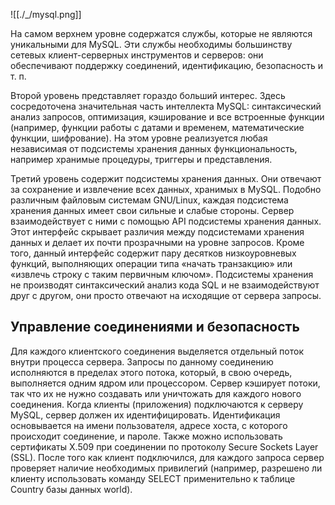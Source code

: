 ![[./_/mysql.png]]

На самом верхнем уровне содержатся службы, которые не являются уникальными для MySQL. Эти службы необходимы большинству сетевых клиент-серверных инструментов и серверов: они обеспечивают поддержку соединений, идентификацию, безопасность и т. п.

Второй уровень представляет гораздо больший интерес. Здесь сосредоточена значительная часть интеллекта MySQL: синтаксический анализ запросов, оптимизация, кэширование и все встроенные функции (например, функции работы с датами и временем, математические функции, шифрование). На этом уровне реализуется любая независимая от подсистемы хранения данных функциональность, например хранимые процедуры, триггеры и представления.

Третий уровень содержит подсистемы хранения данных. Они отвечают за сохранение и извлечение всех данных, хранимых в MySQL. Подобно различным файловым системам GNU/Linux, каждая подсистема хранения данных имеет свои сильные и слабые стороны. Сервер взаимодействует с ними с помощью API подсистемы хранения данных. Этот интерфейс скрывает различия между подсистемами хранения данных и делает их почти прозрачными на уровне запросов. Кроме того, данный интерфейс содержит пару десятков низкоуровневых функций, выполняющих операции типа «начать транзакцию» или «извлечь строку с таким первичным ключом». Подсистемы хранения не производят синтаксический анализ кода SQL и не взаимодействуют друг с другом, они просто отвечают на исходящие от сервера запросы.

## Управление соединениями и безопасность

Для каждого клиентского соединения выделяется отдельный поток внутри процесса сервера. Запросы по данному соединению исполняются в пределах этого потока, который, в свою очередь, выполняется одним ядром или процессором. Сервер кэширует потоки, так что их не нужно создавать или уничтожать для каждого нового соединения. Когда клиенты (приложения) подключаются к серверу MySQL, сервер должен их идентифицировать. Идентификация основывается на имени пользователя, адресе хоста, с которого происходит соединение, и пароле. Также можно использовать сертификаты X.509 при соединении по протоколу Secure Sockets Layer (SSL). После того как клиент подключился, для каждого запроса сервер проверяет наличие необходимых привилегий (например, разрешено ли клиенту использовать команду SELECT применительно к таблице Country базы данных world).